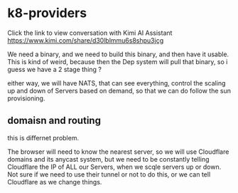 # k8-providers

Click the link to view conversation with Kimi AI Assistant https://www.kimi.com/share/d30lblmmu6s8shpu3jcg

We need a binary, and we need to build this binary, and then have it usable. This is kind of weird, because then the Dep system will pull that binary, so i guess we have a 2 stage thing ?

either way, we will have NATS, that can see everything, control the scaling up and down of Servers based on demand, so that we can do follow the sun provisioning.

## domaisn and routing

this is differnet problem.

The browser will need to know the nearest server, so we will use Cloudflare domains and its anycast system, but we need to be constantly telling Cloudflare the IP of ALL our Servers, when we scqle servers up or down. Not sure if we need to use their tunnel or not to do this, or we can tell Cloudflare as we change things. 
